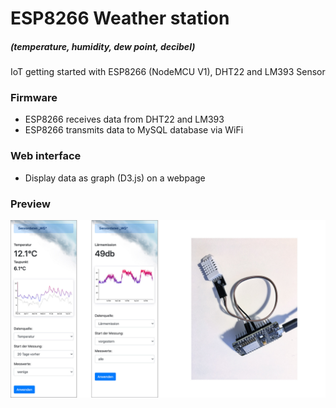 # ESP8266 Weather station 
##### (temperature, humidity, dew point, decibel)
IoT getting started with ESP8266 (NodeMCU V1), DHT22 and LM393 Sensor

### Firmware
* ESP8266 receives data from DHT22 and LM393
* ESP8266 transmits data to MySQL database via WiFi

### Web interface
* Display data as graph (D3.js) on a webpage

### Preview


![web interface and esp8266 dht22 cable connection](preview.jpg)
